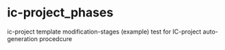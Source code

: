 # ic-project_phases
ic-project template modification-stages (example)
test for IC-project auto-generation procedcure 
